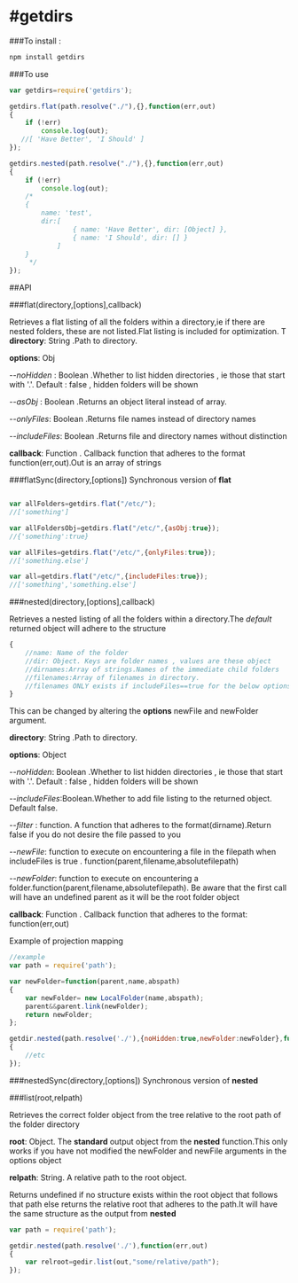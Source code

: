 #getdirs
==================
###To install :
```bash
npm install getdirs
```

###To use
```js
var getdirs=require('getdirs');

getdirs.flat(path.resolve("./"),{},function(err,out)
{
    if (!err)
        console.log(out);
   //[ 'Have Better', 'I Should' ]
});

getdirs.nested(path.resolve("./"),{},function(err,out)
{
    if (!err)
        console.log(out);
    /*
    { 
        name: 'test',
        dir:[ 
                { name: 'Have Better', dir: [Object] },
                { name: 'I Should', dir: [] } 
            ] 
    }
     */
});
```

##API

###flat(directory,[options],callback)

Retrieves a flat listing of all the folders within a directory,ie if there are nested folders, these are not listed.Flat listing is included for optimization.
T
**directory**: String .Path to directory.

**options**: Obj

--*noHidden* : Boolean .Whether to list hidden directories , ie those that start with '.'. Default : false , hidden folders will be shown 

--*asObj*    : Boolean .Returns an object literal instead of array.

--*onlyFiles*: Boolean .Returns file names instead of directory names

--*includeFiles*: Boolean .Returns file and directory names without distinction

**callback**: Function . Callback function that adheres to the format function(err,out).Out is an array  of strings

###flatSync(directory,[options])
Synchronous version of **flat**

```js

var allFolders=getdirs.flat("/etc/");
//['something']

var allFoldersObj=getdirs.flat("/etc/",{asObj:true});
//{'something':true}

var allFiles=getdirs.flat("/etc/",{onlyFiles:true});
//['something.else']

var all=getdirs.flat("/etc/",{includeFiles:true});
//['something','something.else']

```

###nested(directory,[options],callback)

Retrieves a nested listing of all the folders within a directory.The *default* returned object will adhere to the structure 

```js
{
    //name: Name of the folder
    //dir: Object. Keys are folder names , values are these object
    //dirnames:Array of strings.Names of the immediate child folders
    //filenames:Array of filenames in directory.
    //filenames ONLY exists if includeFiles==true for the below options */
}
```
This can be changed by altering the **options** newFile and newFolder argument.

**directory**: String .Path to directory.

**options**: Object

--*noHidden*: Boolean .Whether to list hidden directories , ie those that start with '.'. Default : false , hidden folders will be shown 

--*includeFiles*:Boolean.Whether to add file listing to the returned object. Default false.

--*filter* : function. A function that adheres to the format(dirname).Return false if you do not desire the file passed to you

--*newFile*: function to execute on encountering a file in the filepath when includeFiles is true . function(parent,filename,absolutefilepath)

--*newFolder*: function to execute on encountering a folder.function(parent,filename,absolutefilepath). Be aware that the first call will have an undefined parent as it will be the root folder object

**callback**: Function . Callback function that adheres to the format: function(err,out)

Example of projection mapping
```js
//example 
var path = require('path');

var newFolder=function(parent,name,abspath)
{
    var newFolder= new LocalFolder(name,abspath);
    parent&&parent.link(newFolder);
    return newFolder;
};

getdir.nested(path.resolve('./'),{noHidden:true,newFolder:newFolder},function(err,out)
{
    //etc
});

```
###nestedSync(directory,[options])
Synchronous version of **nested**

###list(root,relpath)

Retrieves the correct folder object from the tree relative to the root path of the folder directory

**root**: Object. The **standard** output object from the **nested** function.This only works if you have not modified the newFolder and newFile arguments in the options object 

**relpath**: String. A relative path to the root object.

Returns undefined if no structure exists within the root object that follows that path else returns the relative root that adheres to the path.It will have the same structure as the output from **nested**

```js
var path = require('path');

getdir.nested(path.resolve('./'),function(err,out)
{
    var relroot=gedir.list(out,"some/relative/path");
});

```

